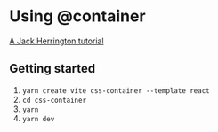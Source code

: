 # Using @container

[A Jack Herrington tutorial](https://www.youtube.com/watch?v=ypN-Uwshc5M)

## Getting started

1. `yarn create vite css-container --template react`
2. `cd css-container`
3. `yarn`
4. `yarn dev`
